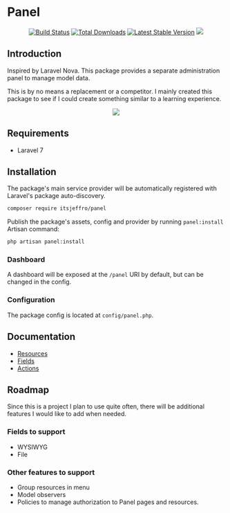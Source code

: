 # Panel

<p align="center">
    <a href="https://github.com/itsjeffro/panel/actions"><img src="https://github.com/itsjeffro/panel/workflows/tests/badge.svg" alt="Build Status"></a>
    <a href="https://packagist.org/packages/itsjeffro/panel"><img src="https://poser.pugx.org/itsjeffro/panel/d/total.svg" alt="Total Downloads"></a>
    <a href="https://packagist.org/packages/itsjeffro/panel"><img src="https://poser.pugx.org/itsjeffro/panel/v/stable.svg" alt="Latest Stable Version"></a>
    <a href="https://packagist.org/packages/itsjeffro/panel"><img src="https://poser.pugx.org/itsjeffro/panel/license.svg"></a>
</p>

## Introduction

Inspired by Laravel Nova. This package provides a separate administration panel to manage model data.

This is by no means a replacement or a competitor. I mainly created this package to see if I could create 
something similar to a learning experience.

<p align="center">
    <img src="https://res.cloudinary.com/dz4tjswiv/image/upload/v1633656076/panel.png" />
</p>

## Requirements

* Laravel 7

## Installation

The package's main service provider will be automatically registered with Laravel's package auto-discovery.

```bash
composer require itsjeffro/panel
```

Publish the package's assets, config and provider by running `panel:install` Artisan command:

```bash
php artisan panel:install
```

### Dashboard

A dashboard will be exposed at the `/panel` URI by default, but can be changed in the config.

### Configuration

The package config is located at `config/panel.php`.

## Documentation

- [Resources](./docs/resources.md)
- [Fields](./docs/fields.md)
- [Actions](./docs/actions.md)

## Roadmap

Since this is a project I plan to use quite often, there will be additional features I would like to add when needed.

### Fields to support

- WYSIWYG
- File

### Other features to support

- Group resources in menu
- Model observers
- Policies to manage authorization to Panel pages and resources.